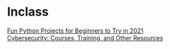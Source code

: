 # Inclass
[Fun Python Projects for Beginners to Try in 2021](https://careerkarma.com/blog/python-projects-beginners/)<br>
[Cybersecurity: Courses, Training, and Other Resources](https://careerkarma.com/careers/cybersecurity/)<br>
